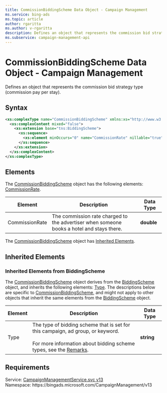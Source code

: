 ```yaml
---
title: CommissionBiddingScheme Data Object - Campaign Management
ms.service: bing-ads
ms.topic: article
author: rgaritta
ms.author: v-rgaritta
description: Defines an object that represents the commission bid strategy type (commission pay per stay).
ms.subservice: campaign-management-api
---
```

# CommissionBiddingScheme Data Object - Campaign Management
Defines an object that represents the commission bid strategy type (commission pay per stay).

## Syntax
```xml
<xs:complexType name="CommissionBiddingScheme" xmlns:xs="http://www.w3.org/2001/XMLSchema">
  <xs:complexContent mixed="false">
    <xs:extension base="tns:BiddingScheme">
      <xs:sequence>
        <xs:element minOccurs="0" name="CommissionRate" nillable="true" type="xs:double" />
      </xs:sequence>
    </xs:extension>
  </xs:complexContent>
</xs:complexType>
```

## <a name="elements"></a>Elements

The [CommissionBiddingScheme](commissionbiddingscheme.md) object has the following elements: [CommissionRate](#commissionrate).

|Element|Description|Data Type|
|-----------|---------------|-------------|
|<a name="commissionrate"></a>CommissionRate|The commission rate charged to the advertiser when someone books a hotel and stays there.|**double**|

The [CommissionBiddingScheme](commissionbiddingscheme.md) object has [Inherited Elements](#inheritedelements).

## <a name="inheritedelements"></a>Inherited Elements

### <a name="inheritedelementsbiddingscheme"></a>Inherited Elements from BiddingScheme
The [CommissionBiddingScheme](commissionbiddingscheme.md) object derives from the [BiddingScheme](biddingscheme.md) object, and inherits the following elements: [Type](#type). The descriptions below are specific to [CommissionBiddingScheme](commissionbiddingscheme.md), and might not apply to other objects that inherit the same elements from the [BiddingScheme](biddingscheme.md) object.  

|Element|Description|Data Type|
|-----------|---------------|-------------|
|<a name="type"></a>Type|The type of bidding scheme that is set for this campaign, ad group, or keyword. <br/><br/>For more information about bidding scheme types, see the [Remarks](biddingscheme.md#remarks).|**string**|

## Requirements
Service: [CampaignManagementService.svc v13](https://campaign.api.bingads.microsoft.com/Api/Advertiser/CampaignManagement/v13/CampaignManagementService.svc)  
Namespace: https\://bingads.microsoft.com/CampaignManagement/v13  

